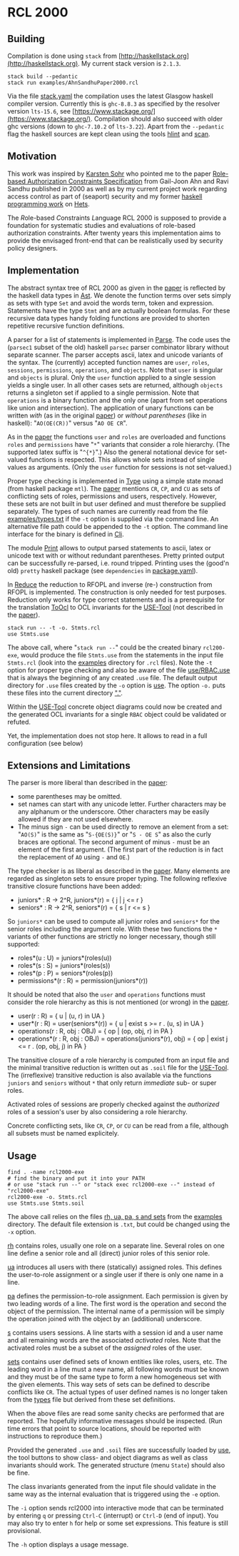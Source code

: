 # RCL 2000

## Building

Compilation is done using `stack` from
[http://haskellstack.org](http://haskellstack.org). My current stack
version is `2.1.3`.

```
stack build --pedantic
stack run examples/AhnSandhuPaper2000.rcl
```

Via the file [stack.yaml](stack.yaml) the compilation uses the latest
Glasgow haskell compiler version. Currently this is `ghc-8.8.3` as
specified by the resolver version `lts-15.6`, see
[https://www.stackage.org/](https://www.stackage.org/). Compilation
should also succeed with older ghc versions (down to `ghc-7.10.2` of
`lts-3.22`). Apart from the `--pedantic` flag the haskell sources are
kept clean using the tools
[hlint](https://github.com/ndmitchell/hlint) and
[scan](https://hackage.haskell.org/package/scan).

## Motivation

This work was inspired by
[Karsten Sohr](http://www.informatik.uni-bremen.de/~sohr/) who pointed
me to the paper
[Role-based Authorization Constraints Specification][1]
from Gail-Joon Ahn and Ravi Sandhu published in 2000 as well as by my
current project work regarding access control as part of (seaport)
security and my former
[haskell programming work](https://github.com/spechub/Hets) on
[Hets](http://hets.eu/).

The *R*ole-based *C*onstraints *L*anguage RCL 2000 is supposed to
provide a foundation for systematic studies and evaluations of
role-based authorization constraints. After twenty years this
implementation aims to provide the envisaged front-end that can be
realistically used by security policy designers.

## Implementation

The abstract syntax tree of RCL 2000 as given in the [paper][1] is
reflected by the haskell data types in [Ast](src/Rcl/Ast.hs). We
denote the function terms over sets simply as sets with type `Set` and
avoid the words term, token and expression. Statements have the type
`Stmt` and are actually boolean formulas. For these recursive
data types handy folding functions are provided to shorten repetitive
recursive function definitions.

A parser for a list of statements is implemented in
[Parse](src/Rcl/Parse.hs).  The code uses the (`parsec1` subset of the
old) haskell `parsec` parser combinator library without separate
scanner. The parser accepts ascii, latex and unicode variants of the
syntax. The (currently) accepted function names are `user`, `roles`,
`sessions`, `permissions`, `operations`, and `objects`. Note that
`user` is singular and `objects` is plural. Only the `user` function
applied to a single session yields a single user. In all other cases
sets are returned, although `objects` returns a singleton set if
applied to a single permission. Note that `operations` is a binary
function and the only one (apart from set operations like union and
intersection). The application of unary functions can be written
*with* (as in the original [paper][1]) or *without parentheses* (like in
haskell): "`AO(OE(CR))`" versus "`AO OE CR`".

As in the [paper][1] the functions `user` and `roles` are overloaded
and functions `roles` and `permissions` have "`*`" variants that
consider a role hierarchy. (The supported latex suffix is "`^{*}`".)
Also the general notational device for set-valued functions is
respected. This allows whole sets instead of single values as
arguments. (Only the `user` function for sessions is not set-valued.)

Proper type checking is implemented in [Type](src/Rcl/Type.hs) using a
simple state monad (from haskell package `mtl`). The [paper][1]
mentions `CR`, `CP`, and `CU` as sets of conflicting sets of roles,
permissions and users, respectively. However, these sets are not built
in but user defined and must therefore be supplied separately. The
types of such names are currently read from the file
[examples/types.txt](examples/types.txt) if the `-t` option is
supplied via the command line. An alternative file path could be
appended to the `-t` option. The command line interface for the binary
is defined in [Cli](src/Rcl/Cli.hs).

The module [Print](src/Rcl/Print.hs) allows to output parsed statements
to ascii, latex or unicode text with or without redundant parentheses.
Pretty printed output can be successfully re-parsed, i.e. round tripped.
Printing uses the (good'n old) `pretty` haskell package (see
`dependencies` in [package.yaml](package.yaml)).

In [Reduce](src/Rcl/Reduce.hs) the reduction to RFOPL and inverse
(re-) construction from RFOPL is implemented. The construction is only
needed for test purposes. Reduction only works for type correct
statements and is a prerequisite for the translation
[ToOcl](src/Rcl/ToOcl.hs) to OCL invariants for the [USE-Tool][2]
(not described in the [paper][1]).

```
stack run -- -t -o. Stmts.rcl
use Stmts.use
```

The above call, where "`stack run --`" could be the created binary
`rcl200-exe`, would produce the file `Stmts.use` from the statements in
the input file `Stmts.rcl` (look into the [examples](examples)
directory for `.rcl` files). Note the `-t` option for proper type
checking and also be aware of the file [use/RBAC.use](use/RBAC.use)
that is always the beginning of any created `.use` file. The default
output directory for `.use` files created by the `-o` option is
[use](use). The option `-o.` puts these files into the current
directory ["."](.).

Within the [USE-Tool][2] concrete object diagrams could now be created and
the generated OCL invariants for a single `RBAC` object could be
validated or refuted.

Yet, the implementation does not stop here. It allows to read in a full
configuration (see below)

## Extensions and Limitations

The parser is more liberal than described in the [paper][1]:
- some parentheses may be omitted.
- set names can start with any unicode letter. Further characters may
  be any alphanum or the underscore. Other characters may be easily
  allowed if they are not used elsewhere.
- The minus sign `-` can be used directly to remove an element from a
  set: "`AO(S)`" is the same as "`S-{OE(S)}`" or "`S - OE S`" as also
  the curly braces are optional. The second argument of minus `-` must
  be an element of the first argument. (The first part of the reduction
  is in fact the replacement of `AO` using `-` and `OE`.)

The type checker is as liberal as described in the [paper][1]. Many
elements are regarded as singleton sets to ensure proper typing. The
following reflexive transitive closure functions have been added:

- juniors* : R -> 2^R, juniors\*(r) = { j | j <= r }
- seniors* : R -> 2^R, seniors\*(r) = { s | r <= s }

So `juniors*` can be used to compute all junior roles and `seniors*` for
the senior roles including the argument role. With these two functions
the `*` variants of other functions are strictly no longer necessary,
though still supported:

- roles*(u : U) = juniors\*(roles(u))
- roles*(s : S) = juniors\*(roles(s))
- roles*(p : P) = seniors\*(roles(p))
- permissions*(r : R) = permission(juniors\*(r))

It should be noted that also the `user` and `operations` functions
must consider the role hierarchy as this is not mentioned (or wrong)
in the [paper][1].

- user(r : R) = { u | (u, r) in UA }
- user*(r : R) = user(seniors\*(r)) = { u | exist s >= r . (u, s) in UA }
- operations(r : R, obj : OBJ) = { op | (op, obj, r) in PA }
- operations*(r : R, obj : OBJ) = operations(juniors\*(r), obj)
  = { op | exist j <= r . (op, obj, j) in PA }

The transitive closure of a role hierarchy is computed from an input
file and the minimal transitive reduction is written out as `.soil`
file for the [USE-Tool][2]. The (irreflexive) transitive reduction is
also available via the functions `juniors` and `seniors` without `*`
that only return *immediate* sub- or super roles.

Activated roles of sessions are properly checked against the
*authorized* roles of a session's user by also considering a role
hierarchy.

Concrete conflicting sets, like `CR`, `CP`, or `CU` can be read
from a file, although all subsets must be named explicitely.

## Usage

```
find . -name rcl2000-exe
# find the binary and put it into your PATH
# or use "stack run --" or "stack exec rcl2000-exe --" instead of "rcl2000-exe"
rcl2000-exe -o. Stmts.rcl
use Stmts.use Stmts.soil
```

The above call relies on the files [rh, ua, pa, s and sets](examples)
from the [examples](examples) directory. The default file extension is
`.txt`, but could be changed using the `-x` option.

[rh](examples/rh.txt) contains roles, usually one role on a
separate line. Several roles on one line define a senior role and all
(direct) junior roles of this senior role.

[ua](examples/ua.txt) introduces all users with there (statically)
assigned roles. This defines the user-to-role assignment or a single
user if there is only one name in a line.

[pa](examples/pa.txt) defines the permission-to-role
assignment. Each permission is given by two leading words of a line.
The first word is the operation and second the object of the
permission.  The internal name of a permission will be simply the
operation joined with the object by an (additional) underscore.

[s](examples/s.txt) contains users sessions. A line starts with a
session id and a user name and all remaining words are the associated
*activated* roles. Note that the activated roles must be a subset of
the *assigned* roles of the user.

[sets](examples/sets.txt) contains user defined sets of known
entities like roles, users, etc. The leading word in a line must a new
name, all following words must be known and they must be of the same
type to form a new homogeneous set with the given elements. This way
sets of sets can be defined to describe conflicts like `CR`. The
actual types of user defined names is no longer taken from the
[types](examples/types.txt) file but derived from these set
definitions.

When the above files are read some sanity checks are performed that
are reported. The hopefully informative messages should be
inspected. (Run time errors that point to source locations, should be
reported with instructions to reproduce them.)

Provided the generated `.use` and `.soil` files are successfully
loaded by [use][2], the tool buttons to show class- and object
diagrams as well as class invariants should work. The generated
structure (menu `State`) should also be fine.

The class invariants generated from the input file should validate in
the same way as the internal evaluation that is triggered using the
`-e` option.

The `-i` option sends rcl2000 into interactive mode that can be
terminated by entering `q` or pressing `Ctrl-C` (interrupt) or
`Ctrl-D` (end of input). You may also try to enter `h` for help or
some set expressions. This feature is still provisional.

The `-h` option displays a usage message.

[1]: https://dl.acm.org/doi/10.1145/382912.382913
[2]: https://sourceforge.net/projects/useocl

